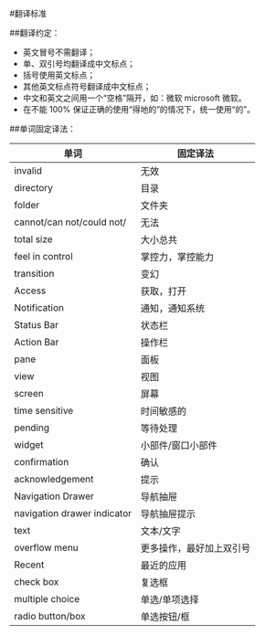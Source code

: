 #翻译标准

##翻译约定：
* 英文冒号不需翻译；
* 单、双引号均翻译成中文标点；
* 括号使用英文标点；
* 其他英文标点符号翻译成中文标点；
* 中文和英文之间用一个“空格”隔开，如：微软 microsoft 微软。
* 在不能 100% 保证正确的使用“得地的”的情况下，统一使用“的”。

##单词固定译法：

|            单词				|      固定译法     |
| ----------------------------- | ----------------- |
| invalid						| 无效              |
| directory						| 目录              |
| folder						| 文件夹            |
| cannot/can not/could not/		| 无法              |
| total size					| 大小总共          |
| feel in control				| 掌控力，掌控能力  |
| transition					| 变幻              |
| Access						| 获取，打开        |
| Notification					| 通知，通知系统    |
| Status Bar					| 状态栏            |
| Action Bar					| 操作栏            |
| pane							| 面板              |
| view							| 视图              |
| screen						| 屏幕              |
| time sensitive				| 时间敏感的        |
| pending						| 等待处理          |
| widget						| 小部件/窗口小部件 |
| confirmation					| 确认              |
| acknowledgement				| 提示              |
| Navigation Drawer				| 导航抽屉          |
| navigation drawer indicator	| 导航抽屉提示			|
| text							| 文本/文字          |
| overflow menu					| 更多操作，最好加上双引号 |
| Recent						| 最近的应用			|
| check box						| 复选框				|
| multiple choice				| 单选/单项选择		|
| radio button/box				| 单选按钮/框			|

